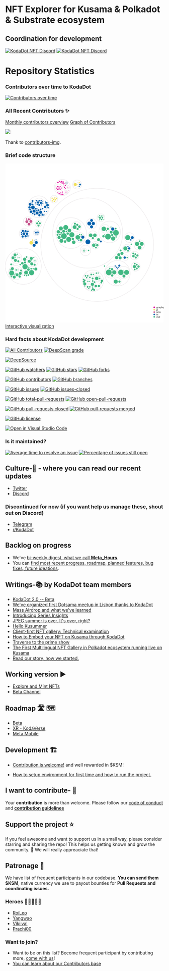 # NFT Explorer for Kusama & Polkadot & Substrate ecosystem

## Coordination for development
[![KodaDot NFT Discord](https://badgen.net/discord/members/35hzy2dXXh)](https://discord.gg/35hzy2dXXh)
[![KodaDot NFT Discord](https://badgen.net/discord/online-members/35hzy2dXXh)](https://discord.gg/35hzy2dXXh)

# Repository Statistics

### Contributors over time to KodaDot
[![Contributors over time](https://contributor-graph-api.apiseven.com/contributors-svg?chart=contributorOverTime&repo=kodadot/nft-gallery)](https://www.apiseven.com/en/contributor-graph?chart=contributorOverTime&repo=kodadot/nft-gallery)

### All Recent Contributors ✨

[Monthly contributors overview](https://github.com/kodadot/nft-gallery/pulse/monthly)
[Graph of Contributors](https://github.com/kodadot/nft-gallery/graphs/contributors)

<img src="https://contrib.rocks/image?repo=kodadot/nft-gallery" />

Thank to [contributors-img](https://contrib.rocks).

### Brief code structure
![Visualization of this repo](.github/diagram.svg)
[Interactive visualization](https://octo-repo-visualization.vercel.app/?repo=kodadot%2Fnft-gallery)

### Hard facts about KodaDot development
<!-- ALL-CONTRIBUTORS-BADGE:START - Do not remove or modify this section -->
[![All Contributors](https://img.shields.io/badge/all_contributors-25-orange.svg?style=flat-square)](#contributors-)
[![DeepScan grade](https://deepscan.io/api/teams/13903/projects/16948/branches/372223/badge/grade.svg)](https://deepscan.io/dashboard#view=project&tid=13903&pid=16948&bid=372223)

[![DeepSource](https://deepsource.io/gh/kodadot/nft-gallery.svg/?label=active+issues&show_trend=true)](https://deepsource.io/gh/kodadot/nft-gallery/?ref=repository-badge)
<!-- ALL-CONTRIBUTORS-BADGE:END -->

[![GitHub watchers](https://badgen.net/github/watchers/kodadot/nft-gallery)](https://GitHub.com/kodadot/nft-gallery/watchers/)
[![GitHub stars](https://badgen.net/github/stars/kodadot/nft-gallery)](https://GitHub.com/kodadot/nft-gallery/stargazers/)
[![GitHub forks](https://badgen.net/github/forks/kodadot/nft-gallery)](https://GitHub.com/kodadot/nft-gallery/network/)

[![GitHub contributors](https://badgen.net/github/contributors/kodadot/nft-gallery)](https://GitHub.com/kodadot/nft-gallery/graphs/contributors/)
[![GitHub branches](https://badgen.net/github/branches/kodadot/nft-gallery)](https://GitHub.com/kodadot/nft-gallery/network/)

<!-- [![GitHub issues-open](https://badgen.net/github/open-issues/kodadot/nft-gallery)](https://github.com/Naereen/StrapDown.js/issues?q=is%3Aopen) I don't like orange -->
[![GitHub issues](https://badgen.net/github/issues/kodadot/nft-gallery)](https://GitHub.com/kodadot/nft-gallery/issues/)
[![GitHub issues-closed](https://badgen.net/github/closed-issues/kodadot/nft-gallery)](https://github.com/Naereen/StrapDown.js/issues?q=is%3Aclosed)

[![GitHub total-pull-requests](https://badgen.net/github/prs/kodadot/nft-gallery)](https://GitHub.com/kodadot/nft-gallery/pull/)
[![GitHub open-pull-requests](https://badgen.net/github/open-prs/kodadot/nft-gallery)](https://github.com/kodadot/nft-gallery/pulls?q=is%3Aopen)

[![GitHub pull-requests closed](https://badgen.net/github/closed-prs/kodadot/nft-gallery)](https://github.com/kodadot/nft-gallery/pulls?q=is%3Aclosed)
[![GitHub pull-requests merged](https://badgen.net/github/merged-prs/kodadot/nft-gallery)](https://github.com/kodadot/nft-gallery/pulls?q=is%3Amerged)

[![GitHub license](https://badgen.net/github/license/kodadot/nft-gallery)](https://github.com/kodadot/nft-gallery/blob/master/LICENSE)

[![Open in Visual Studio Code](https://open.vscode.dev/badges/open-in-vscode.svg)](https://open.vscode.dev/kodadot/nft-gallery)

### Is it maintained?
[![Average time to resolve an issue](http://isitmaintained.com/badge/resolution/kodadot/nft-gallery.svg)](http://isitmaintained.com/project/kodadot/nft-gallery "Average time to resolve an issue")
[![Percentage of issues still open](http://isitmaintained.com/badge/open/kodadot/nft-gallery.svg)](http://isitmaintained.com/project/kodadot/nft-gallery "Percentage of issues still open")

## Culture-🧫 - where you can read our recent updates
* [Twitter](https://twitter.com/KodaDot)
* [Discord](https://discord.gg/u6ymnbz4PR) 

### Discontinued for now (if you want help us manage these, shout out on Discord)
* [Telegram](https://t.me/kodadot)
* [r/KodaDot](https://www.reddit.com/r/KodaDot/)

## Backlog on progress
* We've [bi-weekly digest, what we call **Meta_Hours**](https://github.com/kodadot/nft-gallery/discussions/categories/meta-hours). 
* You can [find most recent progress, roadmap, planned features, bug fixes, future ideations](https://github.com/kodadot/nft-gallery/discussions/categories/meta-hours).

## Writings-📚  by KodaDot team members
* [KodaDot 2.0 -- Beta](https://medium.com/kodadot/kodadot-2-0-beta-d136f6ff139)
* [We've organized first Dotsama meetup in Lisbon thanks to KodaDot](https://medium.com/kodadot/first-dotsama-meetup-in-lisbon-and-how-the-kodadot-team-helped-to-make-it-real-10b4ca63d0b5)
* [Mass Airdrop and what we've learned](https://medium.com/kodadot/mass-airdrop-and-what-weve-learned-d063efb7c088)
* [Introducing Series Insights](https://medium.com/kodadot/introducing-series-insights-dde52dbadf5d)
* [JPEG summer is over. It's over, right?](https://medium.com/kodadot/jpeg-summer-is-over-its-over-right-e893ca2eeaa9)
* [Hello Kusummer](https://medium.com/kodadot/hello-kusummer-kodadot-edition-faca87753418)
* [Client-first NFT gallery: Technical examination](https://medium.com/kodadot/client-first-nft-gallery-technical-examination-33db09dfdc97)
* [How to Embed your NFT on Kusama through KodaDot](https://medium.com/kodadot/how-to-embed-your-nft-on-kusama-through-kodadot-ee52c2384b0d)
* [Traverse to the prime show](https://medium.com/kodadot/traverse-to-the-prime-show-733d6046d3f5)
* [The First Multilingual NFT Gallery in Polkadot ecosystem running live on Kusama](https://medium.com/kodadot/the-first-multilingual-nft-gallery-in-polkadot-ecosystem-running-live-on-kusama-b8f7566770be)
* [Read our story, how we started.](https://medium.com/kodadot/kodadot-nft-explorer-f2c3a326a856)

## Working version ▶️

* [Explore and Mint NFTs](https://kodadot.xyz/)
* [Beta Channel](https://beta.kodadot.xyz/)

## Roadmap 🛣 🗺

- [Beta](https://github.com/orgs/kodadot/projects/1)
- [XR - KodaVerse](https://github.com/orgs/kodadot/projects/2/views/1)
- [Meta Mobile](https://github.com/orgs/kodadot/projects/3/views/1)

## Development 🏗

* [Contribution is welcome!](CONTRIBUTING.md) and well rewarded in $KSM!

* [How to setup environment for first time and how to run the project.](FIRST_TIME.md)


## I want to contribute- 🙋‍

Your **contribution** is more than welcome. 
Please follow our [code of conduct](CODE_OF_CONDUCT.md) and **[contribution guidelines](CONTRIBUTING.md)**

## Support the project ⭐
If you feel awesome and want to support us in a small way, please consider starring and sharing the repo! This helps us getting known and grow the community. 🙏 We will really appreaciate that!

## Patronage 💸
We have list of frequent participants in our codebase.
**You can send them $KSM**, native currency we use to payout bounties for **Pull Requests and coordinating issues.**

### Heroes 🦸‍♂️🦸🦸‍♀️
- [RoiLeo](https://kodadot.xyz/transfer/?target=DVYy1qnocE8t6ZvUfPx3rEjG829khNRXx3YrCGVHHj19Lcb)
- [Yangwao](https://kodadot.xyz/transfer/?target=CuHWHNcBt3ASMVSJmcJyiBWGxxiWLyjYoYbGjfhL4ovoeSd)
- [Vikiival](https://kodadot.xyz/transfer/?target=Fksmad33PFxhrQXNYPPJozgWrv82zuFLvXK7Rh8m1xQhe98)
- [Prachi00](https://kodadot.xyz/transfer/?target=EzGc4s9PgCPx1YnF3fqzhLzVHpHMTL4LWPScwpDrR8JKgSU)

### Want to join?
- Want to be on this list? Become frequent participant by contributing more, [come with us](https://open.spotify.com/track/5kTBiVnjq9xKmZL9dNs8zL?si=9fc60b8b87764969)!
- [You can learn about our Contributors base](https://github.com/kodadot/nft-gallery/graphs/contributors)


